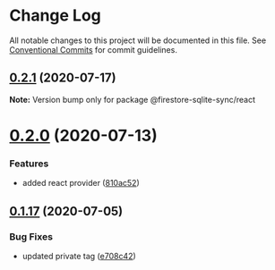 # Change Log

All notable changes to this project will be documented in this file.
See [Conventional Commits](https://conventionalcommits.org) for commit guidelines.

## [0.2.1](https://github.com/vazra/firestore-sqlite-sync/compare/v0.2.0...v0.2.1) (2020-07-17)

**Note:** Version bump only for package @firestore-sqlite-sync/react





# [0.2.0](https://github.com/vazra/firestore-sqlite-sync/compare/v0.1.23...v0.2.0) (2020-07-13)


### Features

* added react provider ([810ac52](https://github.com/vazra/firestore-sqlite-sync/commit/810ac52a9039d73e43bc2607cd47ee8d189a7be3))





## [0.1.17](https://github.com/vazra/firestore-sqlite-sync/compare/v0.1.16...v0.1.17) (2020-07-05)

### Bug Fixes

- updated private tag ([e708c42](https://github.com/vazra/firestore-sqlite-sync/commit/e708c428e147a22a0efd6498576145adb9dc4f3a))
